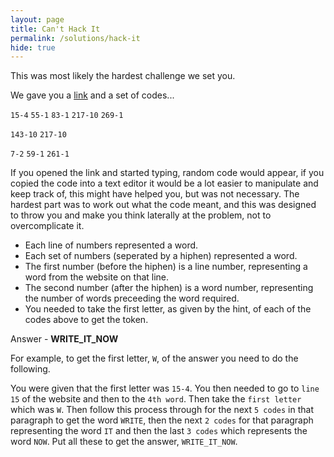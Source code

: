 ```yaml
---
layout: page
title: Can't Hack It
permalink: /solutions/hack-it
hide: true
---
```


This was most likely the hardest challenge we set you.

We gave you a [link](https://hackertyper.net "I might help you") and a set of codes...

`15-4`
`55-1`
`83-1`
`217-10`
`269-1`

`143-10`
`217-10`

`7-2`
`59-1`
`261-1`

If you opened the link and started typing, random code would appear, if you copied the code into a text editor it would be a lot easier to manipulate and keep track of, this might have helped you, but was not necessary. The hardest part was to work out what the code meant, and this was designed to throw you and make you think laterally at the problem, not to overcomplicate it. 

* Each line of numbers represented a word. 
* Each set of numbers (seperated by a hiphen) represented a word. 
* The first number (before the hiphen) is a line number, representing a word from the website on that line. 
* The second number (after the hiphen) is a word number, representing the number of words preceeding the word required. 
* You needed to take the first letter, as given by the hint, of each of the codes above to get the token. 

Answer - **WRITE_IT_NOW**

For example, to get the first letter, `W`, of the answer you need to do the following.

You were given that the first letter was `15-4`. You then needed to go to `line 15` of the website and then to the `4th word`. Then take the `first letter` which was `W`. Then follow this process through for the next `5 codes` in that paragraph to get the word `WRITE`, then the next `2 codes` for that paragraph representing the word `IT` and then the last `3 codes` which represents the word `NOW`. Put all these to get the answer, `WRITE_IT_NOW`.